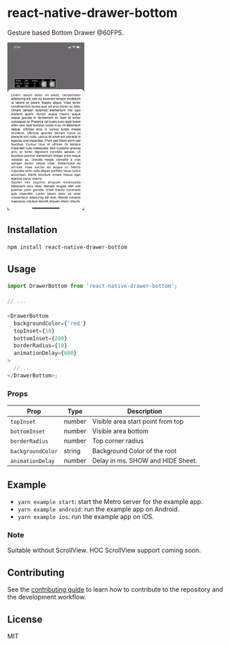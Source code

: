 # react-native-drawer-bottom

Gesture based Bottom Drawer @60FPS.

<!-- ![](./sample.gif) -->

<img src= "./sample.gif" height='380'/>

## Installation

```sh
npm install react-native-drawer-bottom
```

## Usage

```js
import DrawerBottom from 'react-native-drawer-bottom';

// ...

<DrawerBottom
  backgroundColor={'red'}
  topInset={10}
  bottomInset={200}
  borderRadius={10}
  animationDelay={600}
>
  //...
</DrawerBottom>;
```

### Props

| Prop              | Type   | Description                       |
| ----------------- | ------ | --------------------------------- |
| `topInset`        | number | Visible area start point from top |
| `bottomInset`     | number | Visible area bottom               |
| `borderRadius`    | number | Top corner radius                 |
| `backgroundColor` | string | Background Color of the root      |
| `animationDelay`  | number | Delay in ms. SHOW and HIDE Sheet. |

## Example

- `yarn example start`: start the Metro server for the example app.
- `yarn example android`: run the example app on Android.
- `yarn example ios`: run the example app on iOS.

### Note

Suitable without ScrollView. HOC ScrollView support coming soon.

## Contributing

See the [contributing guide](CONTRIBUTING.md) to learn how to contribute to the repository and the development workflow.

## License

MIT
